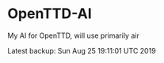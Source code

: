 # OpenTTD-AI
My AI for OpenTTD, will use primarily air

Latest backup: Sun Aug 25 19:11:01 UTC 2019
